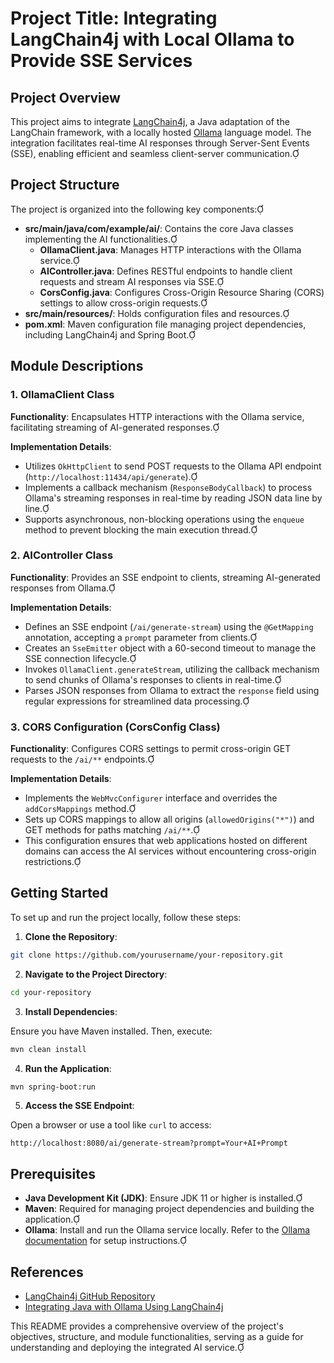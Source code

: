 # Project Title: Integrating LangChain4j with Local Ollama to Provide SSE Services

## Project Overview

This project aims to integrate [LangChain4j](https://github.com/langchain4j/langchain4j), a Java adaptation of the LangChain framework, with a locally hosted [Ollama](https://docs.langchain4j.dev/integrations/language-models/ollama/) language model. The integration facilitates real-time AI responses through Server-Sent Events (SSE), enabling efficient and seamless client-server communication.

## Project Structure

The project is organized into the following key components:

- **src/main/java/com/example/ai/**: Contains the core Java classes implementing the AI functionalities.
  - **OllamaClient.java**: Manages HTTP interactions with the Ollama service.
  - **AIController.java**: Defines RESTful endpoints to handle client requests and stream AI responses via SSE.
  - **CorsConfig.java**: Configures Cross-Origin Resource Sharing (CORS) settings to allow cross-origin requests.
- **src/main/resources/**: Holds configuration files and resources.
- **pom.xml**: Maven configuration file managing project dependencies, including LangChain4j and Spring Boot.

## Module Descriptions

### 1. OllamaClient Class

**Functionality**: Encapsulates HTTP interactions with the Ollama service, facilitating streaming of AI-generated responses.

**Implementation Details**:

- Utilizes `OkHttpClient` to send POST requests to the Ollama API endpoint (`http://localhost:11434/api/generate`).
- Implements a callback mechanism (`ResponseBodyCallback`) to process Ollama's streaming responses in real-time by reading JSON data line by line.
- Supports asynchronous, non-blocking operations using the `enqueue` method to prevent blocking the main execution thread.

### 2. AIController Class

**Functionality**: Provides an SSE endpoint to clients, streaming AI-generated responses from Ollama.

**Implementation Details**:

- Defines an SSE endpoint (`/ai/generate-stream`) using the `@GetMapping` annotation, accepting a `prompt` parameter from clients.
- Creates an `SseEmitter` object with a 60-second timeout to manage the SSE connection lifecycle.
- Invokes `OllamaClient.generateStream`, utilizing the callback mechanism to send chunks of Ollama's responses to clients in real-time.
- Parses JSON responses from Ollama to extract the `response` field using regular expressions for streamlined data processing.

### 3. CORS Configuration (CorsConfig Class)

**Functionality**: Configures CORS settings to permit cross-origin GET requests to the `/ai/**` endpoints.

**Implementation Details**:

- Implements the `WebMvcConfigurer` interface and overrides the `addCorsMappings` method.
- Sets up CORS mappings to allow all origins (`allowedOrigins("*")`) and GET methods for paths matching `/ai/**`.
- This configuration ensures that web applications hosted on different domains can access the AI services without encountering cross-origin restrictions.

## Getting Started

To set up and run the project locally, follow these steps:

1. **Clone the Repository**:

```bash
git clone https://github.com/yourusername/your-repository.git
```

2. **Navigate to the Project Directory**:

```bash
cd your-repository
```

3. **Install Dependencies**:

Ensure you have Maven installed. Then, execute:

```bash
mvn clean install
```

4. **Run the Application**:

```bash
mvn spring-boot:run
```

5. **Access the SSE Endpoint**:

Open a browser or use a tool like `curl` to access:

```
http://localhost:8080/ai/generate-stream?prompt=Your+AI+Prompt
```

## Prerequisites

- **Java Development Kit (JDK)**: Ensure JDK 11 or higher is installed.
- **Maven**: Required for managing project dependencies and building the application.
- **Ollama**: Install and run the Ollama service locally. Refer to the [Ollama documentation](https://docs.langchain4j.dev/integrations/language-models/ollama/) for setup instructions.

## References

- [LangChain4j GitHub Repository](https://github.com/langchain4j/langchain4j)
- [Integrating Java with Ollama Using LangChain4j](https://tpbabparn.medium.com/java-ollama-unlock-capability-of-generative-ai-to-java-developer-with-langchain4j-model-on-c814f97d9676)

This README provides a comprehensive overview of the project's objectives, structure, and module functionalities, serving as a guide for understanding and deploying the integrated AI service.